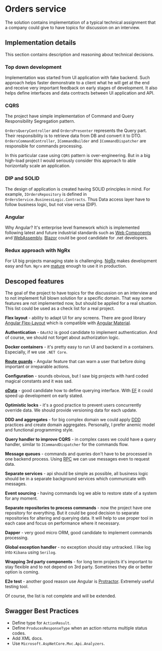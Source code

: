 # Orders service

The solution contains implementation of a typical technical assignment that a company could give to have topics for discussion on an interview.

## Implementation details

This section contains description and reasoning about technical decisions.

### Top down development

Implementation was started from UI application with fake backend. Such approach helps faster demonstrate to a client what he will get at the end and receive very important feedback on early stages of development. It also helps define interfaces and data contracts between UI application and API.

### CQRS

The project have simple implementation of Command and Query Responsibility Segregation pattern.

`OrdersQueryController` and `OrdersPresenter` represents the Query part. Their responsibility is to retrieve data from DB and convert it to DTO. `OrdersCommandController`, `ICommandBuilder` and `ICommandDispatcher` are responsible for commands processing.

In this particular case using `CQRS` pattern is over-engineering. But in a big high-load project I would seriously consider this approach to able horizontally scale an application.

### DIP and SOLID

The design of application is created having SOLID principles in mind. For example, `IOrdersRepository` is defined in `OrdersService.BusinessLogic.Contracts`. Thus Data access layer have to follow business logic, but not vise versa (DIP).

### Angular

Why Angular? It's enterprise level framework which is implemented following latest and future industrial standards such as [Web Components](https://en.wikipedia.org/wiki/Web_Components) and [WebAssembly](https://en.wikipedia.org/wiki/WebAssembly). [Blazor](https://blazor.net/) could be good candidate for .net developers.

### Redux approach with NgRx

For UI big projects managing state is challenging.  [NgRx](https://github.com/ngrx/platform) makes development easy and fun. `Ngrx` are [mature](https://gist.github.com/btroncone/a6e4347326749f938510) enough to use it in production.

## Descoped features

The goal of the project to have topics for the discussion on an interview and to not implement full blown solution for a specific domain. That way some features are not implemented now, but should be applied for a real situation. This list could be used as a check list for a real project.

**Flex layout** - ability to adapt UI for any screens. There are good library [Angular Flex-Layout](https://github.com/angular/flex-layout) which is compatible with [Angular Material](https://material.angular.io/).

**Authentication** - `OAuth2` is good candidate to implement authentication. And of course, we should not forget about authorization logic.

**Docker containers** - it's pretty easy to run UI and backend in a containers. Especially, if we use `.NET Core`.

**[Route guards](https://angular.io/guide/router#guards)** - Angular feature that can warn a user that before doing important or irreparable actions.

**Configuration** - sounds obvious, but I saw big projects with hard coded magical constants and it was sad.

**[oData](https://www.odata.org/)** - good candidate how to define querying interface. With [EF](https://docs.microsoft.com/en-us/aspnet/web-api/overview/odata-support-in-aspnet-web-api/odata-v4/create-an-odata-v4-endpoint) it could speed up development on early stated.

**Optimistic locks** - it's a good practice to prevent users concurrently override data. We should provide versioning data for each update.

**DDD and aggregates** - for big complex domain we could apply [DDD](https://en.wikipedia.org/wiki/Domain-driven_design) practices and create domain aggregates. Personally, I prefer anemic model and functional programming style.

**Query handler to improve CQRS** - in complex cases we could have a query handler, similar to `ICommandDispatcher` for the commands flow.

**Message queues** - commands and queries don't have to be processed in one backend process. Using [RPC](https://www.rabbitmq.com/tutorials/tutorial-six-dotnet.html) we can use messages even to request data.

**Separate services** - api should be simple as possible, all business logic should be in a separate background services which communicate with messages.

**Event sourcing** - having commands log we able to restore state of a system for any moment.

**Separate repositories to process commands** - now the project have one repository for everything. But it could be good decision to separate repositories for altering and querying data. It will help to use proper tool in each case and focus on performance where it necessary.

**Dapper** - very good micro ORM, good candidate to implement commands processing.

**Global exception handler** - no exception should stay untracked. I like log into `Kibana` using `Serilog`.

**Wrapping 3rd party components** - for long term projects it's important to stay flexible and to not depend on 3rd party. Sometimes they die or better option is coming.

**E2e test** - another good reason use Angular is [Protractor](https://www.protractortest.org/#/). Extremely useful testing tool.

Of course, the list is not complete and will be extended.

## Swagger Best Practices

- Define type for `ActionResult`.
- Define `ProducesResponseType` when an action returns multiple status codes.
- Add XML docs.
- Use `Microsoft.AspNetCore.Mvc.Api.Analyzers`.
